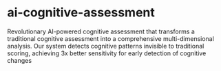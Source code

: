 # ai-cognitive-assessment
Revolutionary AI-powered cognitive assessment that transforms a traditional cognitive assessment into a comprehensive multi-dimensional analysis. Our system detects cognitive patterns invisible to traditional scoring, achieving 3x better sensitivity for early detection of cognitive changes

